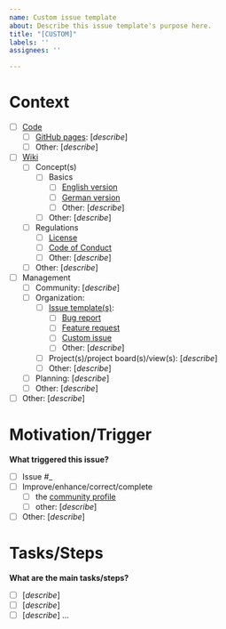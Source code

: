 ```yaml
---
name: Custom issue template
about: Describe this issue template's purpose here.
title: "[CUSTOM]"
labels: ''
assignees: ''

---
```


# Context #

- [ ] [Code](/ComPriFacNot/ComPriFacNot)
  - [ ] [GitHub pages](https://comprifacnot.github.io/ComPriFacNot): [*describe*]
  - [ ] Other: [*describe*]
- [ ] [Wiki](/ComPriFacNot/ComPriFacNot/wiki)
  - [ ] Concept(s)
    - [ ] Basics
      - [ ] [English version](/ComPriFacNot/ComPriFacNot/wiki/basics_en)
      - [ ] [German version](/ComPriFacNot/ComPriFacNot/wiki/basics_de)
      - [ ] Other: [*describe*]
    - [ ] Other: [*describe*]
  - [ ] Regulations
    - [ ] [License](/ComPriFacNot/ComPriFacNot/wiki/LICENSE)
    - [ ] [Code of Conduct](/ComPriFacNot/ComPriFacNot/wiki/CODE_OF_CONDUCT)
    - [ ] Other: [*describe*]
  - [ ] Other: [*describe*]
- [ ] Management
  - [ ] Community: [*describe*]
  - [ ] Organization:
    - [ ] [Issue template(s)](/ComPriFacNot/ComPriFacNot/issues/templates/edit):
      - [ ] [Bug report](/ComPriFacNot/ComPriFacNot/blob/main/.github/ISSUE_TEMPLATE/bug_report.md)
      - [ ] [Feature request](/ComPriFacNot/ComPriFacNot/blob/main/.github/ISSUE_TEMPLATE/feature_request.md)
      - [ ] [Custom issue](/ComPriFacNot/ComPriFacNot/blob/main/.github/ISSUE_TEMPLATE/custom.md)
      - [ ] Other: [*describe*]
    - [ ] Project(s)/project board(s)/view(s): [*describe*]
    - [ ] Other: [*describe*]
  - [ ] Planning: [*describe*]
  - [ ] Other: [*describe*]
- [ ] Other: [*describe*]

# Motivation/Trigger #

**What triggered this issue?**

- [ ] Issue #_
- [ ] Improve/enhance/correct/complete
  - [ ] the [community profile](/ComPriFacNot/ComPriFacNot/community)
  - [ ] other: [*describe*]
- [ ] Other: [*describe*]

# Tasks/Steps #

**What are the main tasks/steps?**

- [ ] [*describe*]
- [ ] [*describe*]
- [ ] [*describe*]
...
